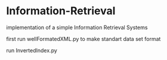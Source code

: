 # Information-Retrieval
implementation of a simple Information Retrieval Systems


first run wellFormatedXML.py to make standart data set format

run InvertedIndex.py

